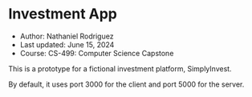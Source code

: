 # Investment App

- Author: Nathaniel Rodriguez
- Last updated: June 15, 2024
- Course: CS-499: Computer Science Capstone

This is a prototype for a fictional investment platform, SimplyInvest.

By default, it uses port 3000 for the client and port 5000 for the server.